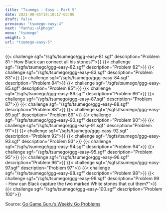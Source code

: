 ```yaml
---
title: "Tsumego - Easy - Part 5"
date: 2021-08-05T14:10:17-03:00
draft: false
previous: "tsumego-easy-4"
next: "fanhui-alphago"
menu: "tsumego"
weight: 5
url: "tsumego-easy-5"
---
```


{{< challenge sgf="/sgfs/tsumego/ggg-easy-81.sgf" description="Problem 81 - How Black can connect all his stones?">}}<ok>
{{< challenge sgf="/sgfs/tsumego/ggg-easy-82.sgf" description="Problem 82">}}<ok>
{{< challenge sgf="/sgfs/tsumego/ggg-easy-83.sgf" description="Problem 83">}}<ok>
{{< challenge sgf="/sgfs/tsumego/ggg-easy-84.sgf" description="Problem 84">}}<ok>
{{< challenge sgf="/sgfs/tsumego/ggg-easy-85.sgf" description="Problem 85">}}<ok>
{{< challenge sgf="/sgfs/tsumego/ggg-easy-86.sgf" description="Problem 86">}}<ok>
{{< challenge sgf="/sgfs/tsumego/ggg-easy-87.sgf" description="Problem 87">}}<ok>
{{< challenge sgf="/sgfs/tsumego/ggg-easy-88.sgf" description="Problem 88">}}<ok>
{{< challenge sgf="/sgfs/tsumego/ggg-easy-89.sgf" description="Problem 89">}}<ok>
{{< challenge sgf="/sgfs/tsumego/ggg-easy-90.sgf" description="Problem 90">}}<ok>
{{< challenge sgf="/sgfs/tsumego/ggg-easy-91.sgf" description="Problem 91">}}<ok>
{{< challenge sgf="/sgfs/tsumego/ggg-easy-92.sgf" description="Problem 92">}}<ok>
{{< challenge sgf="/sgfs/tsumego/ggg-easy-93.sgf" description="Problem 93">}}<ok>
{{< challenge sgf="/sgfs/tsumego/ggg-easy-94.sgf" description="Problem 94">}}<ok>
{{< challenge sgf="/sgfs/tsumego/ggg-easy-95.sgf" description="Problem 95">}}<ok>
{{< challenge sgf="/sgfs/tsumego/ggg-easy-96.sgf" description="Problem 96">}}<ok>
{{< challenge sgf="/sgfs/tsumego/ggg-easy-97.sgf" description="Problem 97">}}<ok>
{{< challenge sgf="/sgfs/tsumego/ggg-easy-98.sgf" description="Problem 98">}}<ok>
{{< challenge sgf="/sgfs/tsumego/ggg-easy-99.sgf" description="Problem 99 - How can Black capture the two marked White stones that cut them?">}}<ok>
{{< challenge sgf="/sgfs/tsumego/ggg-easy-100.sgf" description="Problem 100">}}<ok>

Source: [Go Game Guru's Weekly Go Problems](https://github.com/gogameguru/go-problems)
